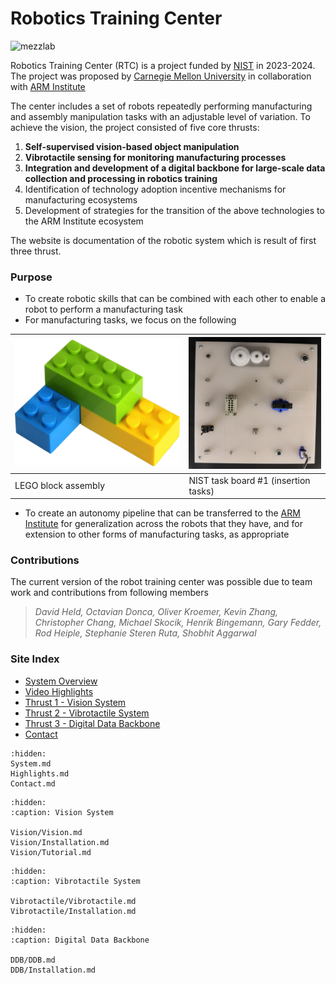 # Robotics Training Center

![mezzlab](files/mezzlab.jpg)

Robotics Training Center (RTC) is a project funded by [NIST](https://www.nist.gov/) in 2023-2024. The project was proposed by [Carnegie Mellon University](https://www.cmu.edu/) in collaboration with [ARM Institute](https://arminstitute.org/)

The center includes a set of robots repeatedly performing manufacturing and assembly manipulation tasks with an adjustable level of variation. To achieve the vision, the project consisted of five core thrusts:

1. **Self-supervised vision-based object manipulation**
2. **Vibrotactile sensing for monitoring manufacturing processes**
3. **Integration and development of a digital backbone for large-scale data collection and processing in robotics training**
4. Identification of technology adoption incentive mechanisms for manufacturing ecosystems
5. Development of strategies for the transition of the above technologies to the ARM Institute ecosystem

The website is documentation of the robotic system which is result of first three thrust.

*<insert license and collaboration medium>*

### Purpose
* To create robotic skills that can be combined with each other to enable a robot to perform a manufacturing task
* For manufacturing tasks, we focus on the following

|![lego](files/lego-small.png)|![nist](files/nist-1-small.jpg)|
|---|---|
|LEGO block assembly|NIST task board #1 (insertion tasks)|

* To create an autonomy pipeline that can be transferred to the [ARM Institute](https://arminstitute.org/) for generalization across the robots that they have, and for extension to other forms of manufacturing tasks, as appropriate


### Contributions

The current version of the robot training center was possible due to team work and contributions from following members

> *David Held, Octavian Donca, Oliver Kroemer, Kevin Zhang, Christopher Chang, Michael Skocik, Henrik Bingemann, Gary Fedder, Rod Heiple, Stephanie Steren Ruta, Shobhit Aggarwal*

### Site Index

* [System Overview](System.md)
* [Video Highlights](Highlights.md)
* [Thrust 1 - Vision System](Vision/Vision.md)
* [Thrust 2 - Vibrotactile System](Vibrotactile/Vibrotactile.md)
* [Thrust 3 - Digital Data Backbone](DDB/DDB.md)
* [Contact](Contact.md)

<!-- ### Environment
There are two environments of reference in this project:
* [The CMU-MFI Testbed]()
* [The ARM RTC robot cell]() -->



```{toctree}
:hidden:
System.md
Highlights.md
Contact.md
```

```{toctree}
:hidden:
:caption: Vision System

Vision/Vision.md
Vision/Installation.md
Vision/Tutorial.md
``` 

```{toctree}
:hidden:
:caption: Vibrotactile System

Vibrotactile/Vibrotactile.md
Vibrotactile/Installation.md
```

```{toctree}
:hidden:
:caption: Digital Data Backbone

DDB/DDB.md
DDB/Installation.md
```